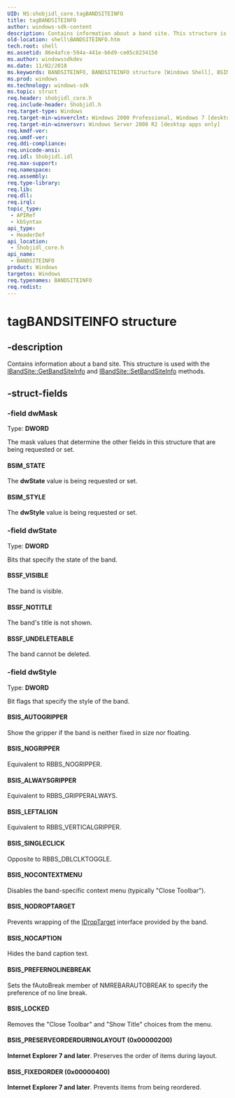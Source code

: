 ```yaml
---
UID: NS:shobjidl_core.tagBANDSITEINFO
title: tagBANDSITEINFO
author: windows-sdk-content
description: Contains information about a band site. This structure is used with the IBandSite::GetBandSiteInfo and IBandSite::SetBandSiteInfo methods.
old-location: shell\BANDSITEINFO.htm
tech.root: shell
ms.assetid: 86e4afce-594a-441e-b6d9-ce05c8234150
ms.author: windowssdkdev
ms.date: 11/02/2018
ms.keywords: BANDSITEINFO, BANDSITEINFO structure [Windows Shell], BSIM_STATE, BSIM_STYLE, BSIS_ALWAYSGRIPPER, BSIS_AUTOGRIPPER, BSIS_FIXEDORDER, BSIS_LEFTALIGN, BSIS_LOCKED, BSIS_NOCAPTION, BSIS_NOCONTEXTMENU, BSIS_NODROPTARGET, BSIS_NOGRIPPER, BSIS_PREFERNOLINEBREAK, BSIS_PRESERVEORDERDURINGLAYOUT, BSIS_SINGLECLICK, BSSF_NOTITLE, BSSF_UNDELETEABLE, BSSF_VISIBLE, _win32_BANDSITEINFO, shell.BANDSITEINFO, shobjidl_core/BANDSITEINFO, tagBANDSITEINFO
ms.prod: windows
ms.technology: windows-sdk
ms.topic: struct
req.header: shobjidl_core.h
req.include-header: Shobjidl.h
req.target-type: Windows
req.target-min-winverclnt: Windows 2000 Professional, Windows 7 [desktop apps only]
req.target-min-winversvr: Windows Server 2008 R2 [desktop apps only]
req.kmdf-ver: 
req.umdf-ver: 
req.ddi-compliance: 
req.unicode-ansi: 
req.idl: Shobjidl.idl
req.max-support: 
req.namespace: 
req.assembly: 
req.type-library: 
req.lib: 
req.dll: 
req.irql: 
topic_type:
 - APIRef
 - kbSyntax
api_type:
 - HeaderDef
api_location:
 - Shobjidl_core.h
api_name:
 - BANDSITEINFO
product: Windows
targetos: Windows
req.typenames: BANDSITEINFO
req.redist: 
---
```


# tagBANDSITEINFO structure


## -description


Contains information about a band site. This structure is used with the <a href="https://msdn.microsoft.com/5831de51-f785-430e-b7e6-f1f40a83357b">IBandSite::GetBandSiteInfo</a> and <a href="https://msdn.microsoft.com/2658a49d-d60f-483b-bbe1-e1390e9dc35e">IBandSite::SetBandSiteInfo</a> methods.


## -struct-fields




### -field dwMask

Type: <b>DWORD</b>

The mask values that determine the other fields in this structure that are being requested or set.



#### BSIM_STATE

The <b>dwState</b> value is being requested or set.



#### BSIM_STYLE

The <b>dwStyle</b> value is being requested or set.


### -field dwState

Type: <b>DWORD</b>

Bits that specify the state of the band.



#### BSSF_VISIBLE

The band is visible.



#### BSSF_NOTITLE

The band's title is not shown.



#### BSSF_UNDELETEABLE

The band cannot be deleted.


### -field dwStyle

Type: <b>DWORD</b>

Bit flags that specify the style of the band.



#### BSIS_AUTOGRIPPER

Show the gripper if the band is neither fixed in size nor floating.



#### BSIS_NOGRIPPER

Equivalent to RBBS_NOGRIPPER.



#### BSIS_ALWAYSGRIPPER

Equivalent to RBBS_GRIPPERALWAYS.



#### BSIS_LEFTALIGN

Equivalent to RBBS_VERTICALGRIPPER.



#### BSIS_SINGLECLICK

Opposite to RBBS_DBLCLKTOGGLE.



#### BSIS_NOCONTEXTMENU

Disables the band-specific context menu (typically "Close Toolbar").



#### BSIS_NODROPTARGET

Prevents wrapping of the <a href="https://msdn.microsoft.com/13fbe834-1ef8-4944-b2e4-9f5c413c65c8">IDropTarget</a> interface provided by the band.



#### BSIS_NOCAPTION

Hides the band caption text.



#### BSIS_PREFERNOLINEBREAK

Sets the fAutoBreak member of NMREBARAUTOBREAK to specify the preference of no line break.



#### BSIS_LOCKED

Removes the "Close Toolbar" and "Show Title" choices from the menu.



#### BSIS_PRESERVEORDERDURINGLAYOUT (0x00000200)

<b>Internet Explorer 7 and later</b>. Preserves the order of items during layout.



#### BSIS_FIXEDORDER (0x00000400)

<b>Internet Explorer 7 and later</b>. Prevents items from being reordered.

